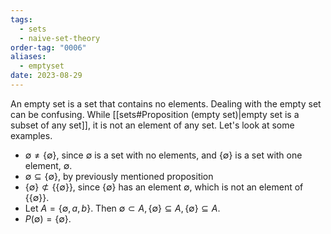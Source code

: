 ```yaml
---
tags:
  - sets
  - naive-set-theory
order-tag: "0006"
aliases:
  - emptyset
date: 2023-08-29
---
```

An empty set is a set that contains no elements.
Dealing with the empty set can be confusing. While [[sets#Proposition (empty set)|empty set is a subset of any set]], it is not an element of any set. Let's look at some examples.

- $\emptyset\neq \{ \emptyset \}$, since $\emptyset$ is a set with no elements, and $\{ \emptyset \}$ is a set with one element, $\emptyset$.
- $\emptyset\subseteq \{ \emptyset \}$, by previously mentioned proposition
- $\{ \emptyset \}\not\subset \{ \{ \emptyset \} \}$, since $\{ \emptyset \}$ has an element $\emptyset$, which is not an element of $\{ \{ \emptyset \} \}$.
- Let $A=\{ \emptyset,a,b \}$. Then $\emptyset\subset A,\{ \emptyset \}\subseteq A,\{ \emptyset \}\subseteq A$.
- $P(\emptyset)=\{ \emptyset \}$.